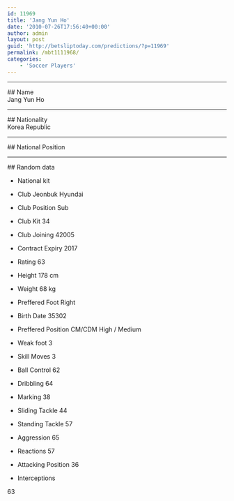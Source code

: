 ```yaml
---
id: 11969
title: 'Jang Yun Ho'
date: '2010-07-26T17:56:40+00:00'
author: admin
layout: post
guid: 'http://betsliptoday.com/predictions/?p=11969'
permalink: /mbt1111968/
categories:
    - 'Soccer Players'
---
```


- - - - - -

\## Name  
 Jang Yun Ho

- - - - - -

\## Nationality  
 Korea Republic

- - - - - -

\## National Position

- - - - - -

\## Random data

- National kit
- Club
 Jeonbuk Hyundai

- Club Position
 Sub

- Club Kit
 34

- Club Joining
 42005

- Contract Expiry
 2017

- Rating
 63

- Height
 178 cm

- Weight
 68 kg

- Preffered Foot
 Right

- Birth Date
 35302

- Preffered Position
 CM/CDM High / Medium

- Weak foot
 3

- Skill Moves
 3

- Ball Control
 62

- Dribbling
 64

- Marking
 38

- Sliding Tackle
 44

- Standing Tackle
 57

- Aggression
 65

- Reactions
 57

- Attacking Position
 36

- Interceptions

 63